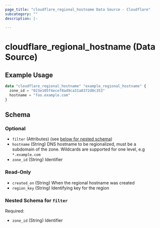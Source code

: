 ```yaml
---
page_title: "cloudflare_regional_hostname Data Source - Cloudflare"
subcategory: ""
description: |-
  
---
```


# cloudflare_regional_hostname (Data Source)



## Example Usage

```terraform
data "cloudflare_regional_hostname" "example_regional_hostname" {
  zone_id = "023e105f4ecef8ad9ca31a8372d0c353"
  hostname = "foo.example.com"
}
```

<!-- schema generated by tfplugindocs -->
## Schema

### Optional

- `filter` (Attributes) (see [below for nested schema](#nestedatt--filter))
- `hostname` (String) DNS hostname to be regionalized, must be a subdomain of the zone. Wildcards are supported for one level, e.g `*.example.com`
- `zone_id` (String) Identifier

### Read-Only

- `created_on` (String) When the regional hostname was created
- `region_key` (String) Identifying key for the region

<a id="nestedatt--filter"></a>
### Nested Schema for `filter`

Required:

- `zone_id` (String) Identifier


